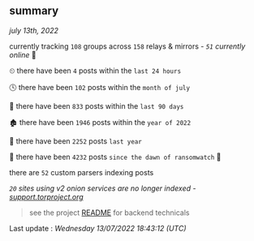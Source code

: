 
## summary
_july 13th, 2022_

currently tracking `108` groups across `158` relays & mirrors - _`51` currently online_ 📡

⏲ there have been `4` posts within the `last 24 hours`

🕓 there have been `102` posts within the `month of july`

📅 there have been `833` posts within the `last 90 days`

🏚 there have been `1946` posts within the `year of 2022`

🚀 there have been `2252` posts `last year`

🦕 there have been `4232` posts `since the dawn of ransomwatch` 🐣

there are `52` custom parsers indexing posts

_`20` sites using v2 onion services are no longer indexed - [support.torproject.org](https://support.torproject.org/onionservices/v2-deprecation/)_

> see the project [README](https://github.com/jmousqueton/ransomwatch#readme) for backend technicals



Last update : _Wednesday 13/07/2022 18:43:12 (UTC)_

